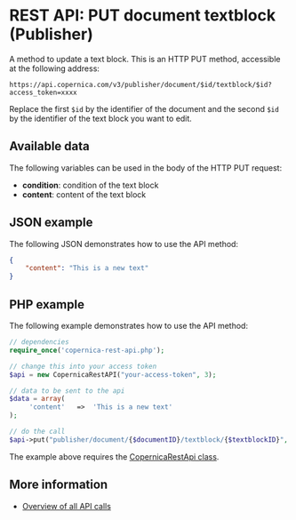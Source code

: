 # REST API: PUT document textblock (Publisher)

A method to update a text block. This is an HTTP PUT 
method, accessible at the following address:

`https://api.copernica.com/v3/publisher/document/$id/textblock/$id?access_token=xxxx`

Replace the first `$id` by the identifier of the document and the second `$id` by the identifier of the text block you want to edit.

## Available data

The following variables can be used in the body of the HTTP PUT request:

* **condition**: condition of the text block
* **content**: content of the text block

## JSON example
The following JSON demonstrates how to use the API method:

```json
{
    "content": "This is a new text"
}
```

## PHP example

The following example demonstrates how to use the API method:

```php
// dependencies
require_once('copernica-rest-api.php');

// change this into your access token
$api = new CopernicaRestAPI("your-access-token", 3);

// data to be sent to the api
$data = array(
     'content'   =>  'This is a new text'
);

// do the call
$api->put("publisher/document/{$documentID}/textblock/{$textblockID}", $data);
```

The example above requires the [CopernicaRestApi class](rest-php).

## More information

- [Overview of all API calls](rest-api)
